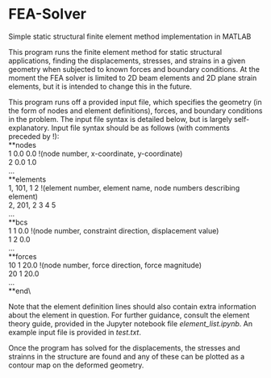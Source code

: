 # FEA-Solver
Simple static structural finite element method implementation in MATLAB

This program runs the finite element method for static structural applications, finding the displacements, stresses, and strains in a given geometry when subjected to known forces and boundary conditions. At the moment the FEA solver is limited to 2D beam elements and 2D plane strain elements, but it is intended to change this in the future. 

This program runs off a provided input file, which specifies the geometry (in the form of nodes and element definitions), forces, and boundary conditions in the problem. The input file syntax is detailed below, but is largely self-explanatory. 
Input file syntax should be as follows (with comments preceded by !):\
**nodes\
1 0.0 0.0 !(node number, x-coordinate, y-coordinate)\
2 0.0 1.0\
...\
**elements\
1, 101, 1 2 !(element number, element name, node numbers describing element)\
2, 201, 2 3 4 5\
...\
**bcs\
1 1 0.0 !(node number, constraint direction, displacement value)\
1 2 0.0\
...\
**forces\
10 1 20.0 !(node number, force direction, force magnitude)\
20 1 20.0\
...\
**end\

Note that the element definition lines should also contain extra information about the element in question. For further guidance, consult the element theory guide, provided in the Jupyter notebook file _element\_list.ipynb_. An example input file is provided in _test.txt_.

Once the program has solved for the displacements, the stresses and strainns in the structure are found and any of these can be plotted as a contour map on the deformed geometry. 
